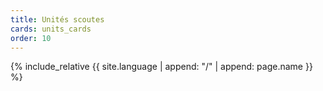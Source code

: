 ```yaml
---
title: Unités scoutes
cards: units_cards
order: 10
---
```

{% include_relative {{ site.language | append: "/" | append: page.name }} %}
